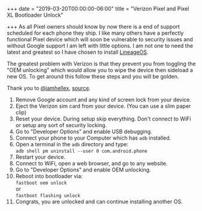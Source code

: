 +++
date = "2019-03-20T00:00:00-06:00"
title = "Verizon Pixel and Pixel XL Bootloader Unlock"

+++
As all Pixel owners should know by now there is a end of support scheduled for each phone they ship. I like many others have a perfectly functional Pixel device which will soon be vulnerable to security issues and without Google support I am left with little options. I am not one to need the latest and greatest so I have chosen to install [LineageOS](https://wiki.lineageos.org/devices/sailfish/install "LineageOS").

The greatest problem with Verizon is that they prevent you from toggling the "OEM unlocking" which would allow you to wipe the device then sideload a new OS. To get around this follow these steps and you will be golden.

Thank you to [@iamhellex](https://twitter.com/iamkellex "Kellen"), [source](https://www.droid-life.com/2018/05/28/verizon-pixel-xl-bootloader-unlock/).

 1. Remove Google account and any kind of screen lock from your device.
 2. Eject the Verizon sim card from your device. (You can use a slim paper clip)
 3. Reset your device. During setup skip everything. Don't connect to WiFi or setup any sort of security locking.
 4. Go to "Developer Options" and enable USB debugging.
 5. Connect your phone to your Computer which has `adb` installed.
 6. Open a terminal in the `adb` directory and type: <br />`adb shell pm uninstall --user 0 com.android.phone`
 7. Restart your device.
 8. Connect to WiFi, open a web browser, and go to any website.
 9. Go to "Developer Options" and enable OEM unlocking.
10. Reboot into bootloader via: <br />`fastboot oem unlock`<br />or<br />`fastboot flashing unlock`
11. Congrats, you are unlocked and can continue installing another OS.